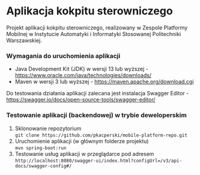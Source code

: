# Aplikacja kokpitu sterowniczego
Projekt aplikacji kokpitu sterowniczego, realizowany w Zespole Platformy Mobilnej w Instytucie Automatyki i Informatyki Stosowanej Politechniki Warszawskiej.

### Wymagania do uruchomienia aplikacji
- Java Development Kit (JDK) w wersji 13 lub wyższej - https://www.oracle.com/java/technologies/downloads/
- Maven w wersji 3 lub wyższej - https://maven.apache.org/download.cgi 

Do testowania działania aplikacji zalecana jest instalacja Swagger Editor - https://swagger.io/docs/open-source-tools/swagger-editor/

### Testowanie aplikacji (backendowej) w trybie deweloperskim
1. Sklonowanie repozytorium   
`git clone https://github.com/pkacperski/mobile-platform-repo.git`
2. Uruchomienie aplikacji (w głównym folderze projektu)   
`mvn spring-boot:run`
3. Testowanie usług aplikacji w przeglądarce pod adresem   
`http://localhost:8080/swagger-ui/index.html?configUrl=/v3/api-docs/swagger-config#/`

